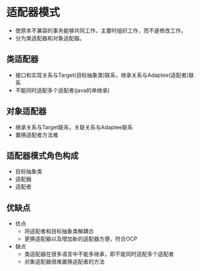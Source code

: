 # 适配器模式
- 使原本不兼容的事务能够共同工作，主要时组织工作，而不是修改工作。
- 分为类适配器和对象适配器。

## 类适配器
- 接口和实现关系与Target(目标抽象类)联系，继承关系与Adaptee(适配者)联系
- 不能同时适配多个适配者(java的单继承)

## 对象适配器
- 继承关系与Target联系，关联关系与Adaptee联系
- 置换适配者方法难

## 适配器模式角色构成
  - 目标抽象类
  - 适配器
  - 适配者

## 优缺点
- 优点
  - 将适配者和目标抽象类解耦合
  - 更换适配器以及增加新的适配器方便，符合OCP
- 缺点
  - 类适配器在很多语言中不能多继承，即不能同时适配多个适配者
  - 对象适配器很难置换适配者的方法


